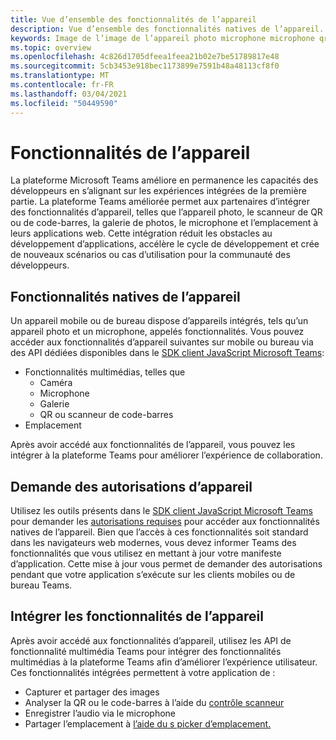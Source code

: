 ```yaml
---
title: Vue d’ensemble des fonctionnalités de l’appareil
description: Vue d’ensemble des fonctionnalités natives de l’appareil.
keywords: Image de l’image de l’appareil photo microphone microphone qr code code-barres analyser les fonctionnalités natives d’autorisations de l’appareil
ms.topic: overview
ms.openlocfilehash: 4c826d1705dfeea1feea21b02e7be51789817e48
ms.sourcegitcommit: 5cb3453e918bec1173899e7591b48a48113cf8f0
ms.translationtype: MT
ms.contentlocale: fr-FR
ms.lasthandoff: 03/04/2021
ms.locfileid: "50449590"
---
```

# <a name="device-capabilities"></a>Fonctionnalités de l’appareil 

La plateforme Microsoft Teams améliore en permanence les capacités des développeurs en s’alignant sur les expériences intégrées de la première partie. La plateforme Teams améliorée permet aux partenaires d’intégrer des fonctionnalités d’appareil, telles que l’appareil photo, le scanneur de QR ou de code-barres, la galerie de photos, le microphone et l’emplacement à leurs applications web. Cette intégration réduit les obstacles au développement d’applications, accélère le cycle de développement et crée de nouveaux scénarios ou cas d’utilisation pour la communauté des développeurs.

## <a name="native-device-capabilities"></a>Fonctionnalités natives de l’appareil

Un appareil mobile ou de bureau dispose d’appareils intégrés, tels qu’un appareil photo et un microphone, appelés fonctionnalités. Vous pouvez accéder aux fonctionnalités d’appareil suivantes sur mobile ou bureau via des API dédiées disponibles dans le [SDK client JavaScript Microsoft Teams](/javascript/api/overview/msteams-client?view=msteams-client-js-latest&preserve-view=true):
* Fonctionnalités multimédias, telles que
    * Caméra
    * Microphone
    * Galerie
    * QR ou scanneur de code-barres
* Emplacement

Après avoir accédé aux fonctionnalités de l’appareil, vous pouvez les intégrer à la plateforme Teams pour améliorer l’expérience de collaboration. 

## <a name="request-device-permissions"></a>Demande des autorisations d’appareil

Utilisez les outils présents dans le [SDK client JavaScript Microsoft Teams](/javascript/api/overview/msteams-client?view=msteams-client-js-latest&preserve-view=true) pour demander les  [autorisations requises](native-device-permissions.md) pour accéder aux fonctionnalités natives de l’appareil. Bien que l’accès à ces fonctionnalités soit standard dans les navigateurs web modernes, vous devez informer Teams des fonctionnalités que vous utilisez en mettant à jour votre manifeste d’application. Cette mise à jour vous permet de demander des autorisations pendant que votre application s’exécute sur les clients mobiles ou de bureau Teams.
 
 ## <a name="integrate-device-capabilities"></a>Intégrer les fonctionnalités de l’appareil

Après avoir accédé aux fonctionnalités d’appareil, utilisez les API de fonctionnalité multimédia Teams pour intégrer des fonctionnalités multimédias à la plateforme Teams afin d’améliorer l’expérience utilisateur. [](mobile-camera-image-permissions.md) Ces fonctionnalités intégrées permettent à votre application de :

* Capturer et partager des images
* Analyser la QR ou le code-barres à l’aide du [contrôle scanneur](qr-barcode-scanner-capability.md)
* Enregistrer l’audio via le microphone
* Partager l’emplacement à [l’aide du s picker d’emplacement.](location-capability.md)
